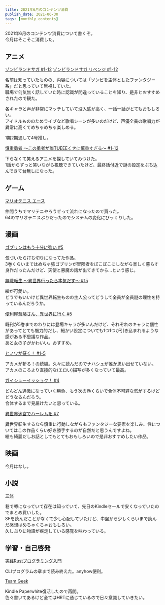 ```yaml
---
title: 2021年6月のコンテンツ消費
publish_date: 2021-06-30
tags: [monthly_contents]
---
```


2021年6月のコンテンツ消費について書くぞ。  
今月はそこそこ消費した。

## アニメ
[ゾンビランドサガ #1-12](https://annict.jp/works/6159)
[ゾンビランドサガ リベンジ #1-12](https://annict.jp/works/6817)

名前は知っていたものの、内容については「ゾンビを主体としたファンタジー系」だと思っていて無視していた。  
職場で何気無く話していた時に認識が間違っていることを知り、是非とおすすめされたので観た。

各キャラと声が非常にマッチしていて没入感が高く、一話一話がとてもおもしろい。  
アイドルもののためライブなど歌唱シーンが多いのだけど、声優全員の歌唱力が異常に高くてめちゃめちゃ楽しめる。

1期2期通して4号推し。

[慎重勇者 ～この勇者が俺TUEEEくせに慎重すぎる～ #1-12](https://annict.jp/works/6330)

下らなくて笑えるアニメを探していてみつけた。  
1話からずっと笑いながら視聴できていたけど、最終話付近で謎の設定をぶち込んできて台無しになった。

## ゲーム
[マリオテニス エース](https://amzn.to/3wZLV9X)

仲間うちでマリテニやろうぜって流れになったので買った。  
64のマリオテニスぶりだったのでシステムの変化にびっくりした。

## 漫画
[ゴブリンはもう十分に強い #5](https://amzn.to/35VlAy6)

気づいたら打ち切りになってた作品。  
3巻くらいまではめちゃ強ゴブリンが冒険者をぼこぼこにしながら楽しく暮らす良作だったんだけど、天使と悪魔の話が出てきてから…という感じ。

[無職転生 ～異世界行ったら本気だす～ #15](https://amzn.to/2SsISbo)

絵が可愛い。  
どうでもいいけど異世界転生ものの主人公ってどうして全員が全員謎の理性を持っているんだろうか。

[便利屋斎藤さん、異世界に行く #5](https://amzn.to/3gYLffH)

既刊が5巻までのわりには登場キャラが多いんだけど、それぞれのキャラに個性があってとても魅力的だし、細かい設定についても1つ1つが引き込まれるような感がある不思議な作品。  
あと女の子がかわいい。おすすめ。

[ヒノワが征く！ #1-5](https://amzn.to/3xYVzKk)

アカメが斬る！の続編。久々に読んだのでナハシュが誰か思い出せていない。  
アカメのころより直接的な(エロい)描写が多くなっていて最高。

[ガイシューイッショク！ #4](https://amzn.to/3w2JFxs)

どんどん過激になっていく勝負、もう次の巻くらいで合体不可避な気がするけどどうなるんだろう。  
合体するまで見届けたいと思っている。

[異世界迷宮でハーレムを #7](https://amzn.to/3h8uDky)

異世界転生するなら慎重に行動しながらもファンタジーな要素を楽しみ、性についてはこの作品くらい好き勝手するのが自然だと思うんですよね。  
絵も綺麗だしお話としてもとてもおもしろいので是非おすすめしたい作品。


## 映画
今月はなし。

## 小説
[三体](https://amzn.to/2UDlMj3)

巷で噂になっていて存在は知っていて、先日のKindleセールで安くなっていたのでまとめ買いした。  
SFを読んだことがなくて少し心配していたけど、中盤から少しくらいまで読んだ感想はめちゃくちゃおもしろい。  
久しぶりに物語が疾走している感覚を味わっている。


## 学習・自己啓発
[実践Rustプログラミング入門](https://amzn.to/2SGRBGU)

CLIプログラムの章まで読み終えた。anyhow便利。

[Team Geek](https://amzn.to/2Ta50aY)
 
Kindle Paperwhite復活したので再開。  
色々書いてあるけど全てはHRTに通じているので日々意識していきたい。
